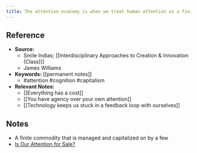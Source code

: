 ```yaml
---
title: The attention economy is when we treat human attention as a finite commodity
---
```

## Reference
- **Source:** 
	- Smile Indias; [[Interdisciplinary Approaches to Creation & Innovation (Class)]]
	- James Williams
- **Keywords:** [[permanent notes]]
	- #attention #cognition #capitalism
- **Relevant Notes:**
	- [[Everything has a cost]]
	- [[You have agency over your own attention]]
	- [[Technology keeps us stuck in a feedback loop with ourselves]]
## Notes
- A finite commodity that is managed and capitalized on by a few
- [Is Our Attention for Sale?](https://www.youtube.com/watch?v=PSaybP1UivQ)